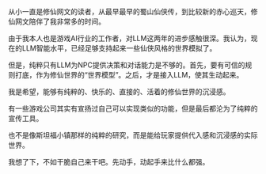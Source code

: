 从小一直是修仙网文的读者，从最早最早的蜀山仙侠传，到比较新的赤心巡天，修仙网文陪伴了我非常多的时间。

由于我本人也是游戏AI行业的工作者，对LLM这两年的进步感触很深。我认为，现在的LLM智能水平，已经足够支持起来一些仙侠风格的世界模拟了。

但是，纯粹只有LLM为NPC提供决策和对话能力是不够的。首先，要有可信的规则打底，作为修仙世界的“世界模型”。之后，才是接入LLM，使其生动起来。

我是希望，能够有纯粹的、快乐的、直接的、活着的修仙世界的沉浸感。

有一些游戏公司其实有宣扬过自己可以实现类似的功能，但是最后都沦为了纯粹的宣传工具。

也不是像斯坦福小镇那样的纯粹的研究，而是能给玩家提供代入感和沉浸感的实际世界。

我想了下，不如干脆自己来干吧。先动手，动起手来比什么都强。
